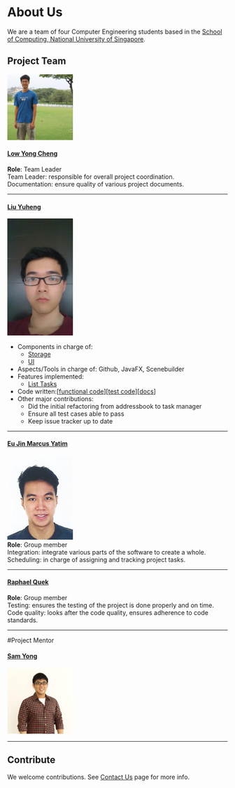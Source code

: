# About Us

<!-- @@LiuYuheng A0139820E -->

We are a team of four Computer Engineering students based in the [School of Computing, National University of Singapore](http://www.comp.nus.edu.sg). 

## Project Team
<img src='images/LowYongCheng.jpg' width="150"><br>
#### [**Low Yong Cheng**](https://github.com/yongchenglow)
**Role**: Team Leader<br>
Team Leader: responsible for overall project coordination.<br>
Documentation: ensure quality of various project documents.

-----

#### [**Liu Yuheng**](https://github.com/E0003705)
<img src='images/LiuYuheng.jpg' width="150"><br>

* Components in charge of: 
    * [Storage](https://github.com/CS2103AUG2016-T10-C4/Main/blob/master/docs/DeveloperGuide.md#7-storage-component)
    * [UI](https://github.com/CS2103AUG2016-T10-C4/Main/blob/master/docs/DeveloperGuide.md#4-ui-component)
* Aspects/Tools in charge of: Github, JavaFX, Scenebuilder
* Features implemented:
    * [List Tasks](https://github.com/CS2103AUG2016-T10-C4/Main/blob/master/docs/UserGuide.md#316-listing-what-you-want-to-do)
* Code written:[[functional code](Main/tree/master/collated/main/A0139820E.md)][[test code](collated/test/A0139820E.md)][[docs](collated/docs/A0139820E.md)]
* Other major contributions:
    * Did the initial refactoring from addressbook to task manager
    * Ensure all test cases able to pass
    * Keep issue tracker up to date

-----

#### [**Eu Jin Marcus Yatim**](https://github.com/a0124453)
<img src='images/EuJinMarcusYatim.jpg' width="150"><br>
**Role**: Group member<br>
Integration: integrate various parts of the software to create a whole.<br>
Scheduling: in charge of assigning and tracking project tasks.

-----

#### [**Raphael Quek**](https://github.com/raphaelquek)
**Role**: Group member<br>
Testing: ensures the testing of the project is done properly and on time.<br>
Code quality: looks after the code quality, ensures adherence to code standards.

-----

#Project Mentor
#### [**Sam Yong**](https://github.com/mauris)
 <img src="images/SamYong.jpeg" width="150"><br>
 
------

## Contribute

We welcome contributions. See [Contact Us](ContactUs.md) page for more info.
